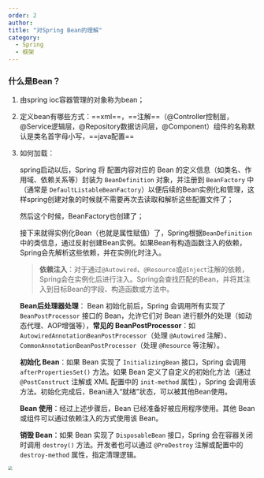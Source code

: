 ```yaml
---
order: 2
author: 
title: "对Spring Bean的理解"
category:
  - Spring
  - 框架
---
```


### 什么是Bean？

1. 由spring ioc容器管理的对象称为bean；

2. 定义bean有哪些方式：==xml==，==注解==（@Controller控制层，@Service逻辑层，@Repository数据访问层，@Component）组件的名称默认是类名首字母小写，==java配置==

3. 如何加载：

   spring启动以后，Spring 将 配置内容对应的 Bean 的定义信息（如类名、作用域、依赖关系等）封装为 `BeanDefinition` 对象，并注册到 `BeanFactory` 中（通常是 `DefaultListableBeanFactory`）以便后续的Bean实例化和管理，这样spring创建对象的时候就不需要再次去读取和解析这些配置文件了；

   然后这个时候，BeanFactory也创建了；

   接下来就得实例化Bean（也就是属性赋值）了，Spring根据`BeanDefinition`中的类信息，通过反射创建Bean实例。如果Bean有构造函数注入的依赖，Spring会先解析这些依赖，并在实例化时注入。

   > **依赖注入**：对于通过`@Autowired`、`@Resource`或`@Inject`注解的依赖，Spring会在实例化后进行注入。Spring会查找匹配的Bean，并将其注入到目标Bean的字段、构造函数或方法中。

   **Bean后处理器处理**： Bean 初始化前后，Spring 会调用所有实现了 `BeanPostProcessor` 接口的 Bean，允许它们对 Bean 进行额外的处理（如动态代理、AOP增强等），**常见的 BeanPostProcessor**：如 `AutowiredAnnotationBeanPostProcessor`（处理 `@Autowired` 注解）、`CommonAnnotationBeanPostProcessor`（处理 `@Resource` 等注解）。

   **初始化 Bean**：如果 Bean 实现了 `InitializingBean` 接口，Spring 会调用 `afterPropertiesSet()` 方法。如果 Bean 定义了自定义的初始化方法（通过 `@PostConstruct` 注解或 XML 配置中的 `init-method` 属性），Spring 会调用该方法。初始化完成后，Bean进入“就绪”状态，可以被其他Bean使用。
   
   **Bean 使用**：经过上述步骤后，Bean 已经准备好被应用程序使用。其他 Bean 或组件可以通过依赖注入的方式使用该 Bean。
   
   **销毁 Bean**：如果 Bean 实现了 `DisposableBean` 接口，Spring 会在容器关闭时调用 `destroy()` 方法。开发者也可以通过 `@PreDestroy` 注解或配置中的 `destroy-method` 属性，指定清理逻辑。

<img src="https://qtp-1324720525.cos.ap-shanghai.myqcloud.com/blog/202503071421033.png" style="zoom:50%;" />







